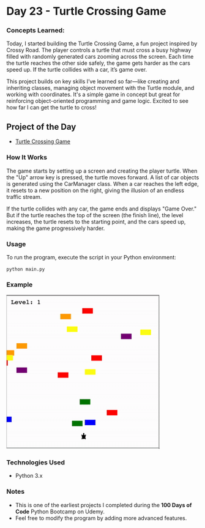 
# Day 23 - Turtle Crossing Game

### Concepts Learned: 

Today, I started building the Turtle Crossing Game, a fun project inspired by Crossy Road. The player controls a turtle that must cross a busy highway filled with randomly generated cars zooming across the screen. Each time the turtle reaches the other side safely, the game gets harder as the cars speed up. If the turtle collides with a car, it’s game over.

This project builds on key skills I’ve learned so far—like creating and inheriting classes, managing object movement with the Turtle module, and working with coordinates. It's a simple game in concept but great for reinforcing object-oriented programming and game logic. Excited to see how far I can get the turtle to cross!

## Project of the Day
- [Turtle Crossing Game](Day23/main.py)

### How It Works

The game starts by setting up a screen and creating the player turtle. When the "Up" arrow key is pressed, the turtle moves forward. A list of car objects is generated using the CarManager class. When a car reaches the left edge, it resets to a new position on the right, giving the illusion of an endless traffic stream.

If the turtle collides with any car, the game ends and displays "Game Over." But if the turtle reaches the top of the screen (the finish line), the level increases, the turtle resets to the starting point, and the cars speed up, making the game progressively harder.

### Usage

To run the program, execute the script in your Python environment:

```
python main.py
```

### Example

![Game demo](images/turtle-crossing.gif)

### Technologies Used
- Python 3.x

### Notes

- This is one of the earliest projects I completed during the **100 Days of Code** Python Bootcamp on Udemy.
- Feel free to modify the program by adding more advanced features.
